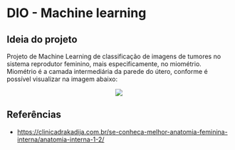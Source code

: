 # DIO - Machine learning

## Ideia do projeto

Projeto de Machine Learning de classificação de imagens de tumores no sistema reprodutor feminino, mais especificamente, no miométrio.
Miométrio é a camada intermediária da parede do útero, conforme é possível visualizar na imagem abaixo:

<p align="center">
  <img src="https://clinicadrakadija.com.br/wp-content/uploads/2020/11/Anatomia-interna-1-500x490.jpg">
</p>

## Referências
- https://clinicadrakadija.com.br/se-conheca-melhor-anatomia-feminina-interna/anatomia-interna-1-2/
